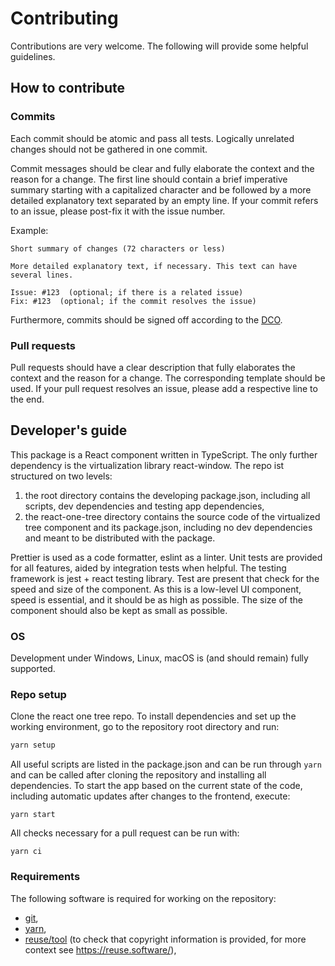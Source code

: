 <!--
SPDX-FileCopyrightText: TNG Technology Consulting GmbH <https://www.tngtech.com>
SPDX-FileCopyrightText: Leslie Lazzarino <leslie.lazzarino@tngtech.com>
SPDX-FileCopyrightText: Benedikt Richter <benedikt.richter@tngtech.com>

SPDX-License-Identifier: CC0-1.0
-->

# Contributing

Contributions are very welcome. The following will provide some helpful guidelines.



## How to contribute

### Commits

Each commit should be atomic and pass all tests. Logically unrelated changes should not be gathered in one commit.

Commit messages should be clear and fully elaborate the context and the reason for a change. The first line should
contain a brief imperative summary starting with a capitalized character and be followed by a more detailed
explanatory text separated by an empty line. If your commit refers to an issue, please post-fix it with the
issue number.

Example:
```
Short summary of changes (72 characters or less)

More detailed explanatory text, if necessary. This text can have 
several lines.

Issue: #123  (optional; if there is a related issue)
Fix: #123  (optional; if the commit resolves the issue)
```

Furthermore, commits should be signed off according to the [DCO](DCO.md).

### Pull requests

Pull requests should have a clear description that fully elaborates the context and the reason for a change.
The corresponding template should be used. If your pull request resolves an issue, please add a respective
line to the end.



## Developer's guide

This package is a React component written in TypeScript. The only further dependency is the virtualization library 
react-window. The repo ist structured on two levels:
1. the root directory contains the developing package.json, including all scripts, dev dependencies and testing app 
   dependencies,
2. the react-one-tree directory contains the source code of the virtualized tree component and its package.json, 
   including no dev dependencies and meant to be distributed with the package.

Prettier is used as a code formatter, eslint as a linter.
Unit tests are provided for all features, aided by integration tests when helpful. The testing framework is jest + react
testing library. Test are present that check for the speed and size of the component. As this is a low-level UI 
component, speed is essential, and it should be as high as possible. The size of the component should also be 
kept as small as possible.

### OS

Development under Windows, Linux, macOS is (and should remain) fully supported.

### Repo setup

Clone the react one tree repo. To install dependencies and set up the working environment, go to the repository root 
directory and run:

```bash
yarn setup
```

All useful scripts are listed in the package.json and can be run through `yarn` and can be called after cloning the
repository and installing all dependencies. To start the app based on the current state of the code, including automatic
updates after changes to the frontend, execute:

```
yarn start
```

All checks necessary for a pull request can be run with:

```
yarn ci
```

### Requirements

The following software is required for working on the repository:

- [git](https://git-scm.com/),
- [yarn](https://yarnpkg.com/en/),
- [reuse/tool](https://git.fsfe.org/reuse/tool#install) (to check that copyright information is provided, for more context see https://reuse.software/),


